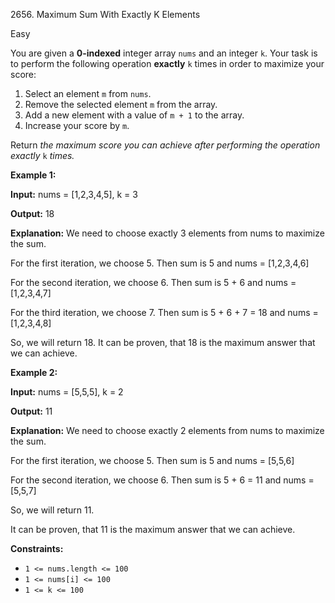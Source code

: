 2656\. Maximum Sum With Exactly K Elements

Easy

You are given a **0-indexed** integer array `nums` and an integer `k`. Your task is to perform the following operation **exactly** `k` times in order to maximize your score:

1.  Select an element `m` from `nums`.
2.  Remove the selected element `m` from the array.
3.  Add a new element with a value of `m + 1` to the array.
4.  Increase your score by `m`.

Return _the maximum score you can achieve after performing the operation exactly_ `k` _times._

**Example 1:**

**Input:** nums = [1,2,3,4,5], k = 3

**Output:** 18

**Explanation:** We need to choose exactly 3 elements from nums to maximize the sum. 

For the first iteration, we choose 5. Then sum is 5 and nums = [1,2,3,4,6] 

For the second iteration, we choose 6. Then sum is 5 + 6 and nums = [1,2,3,4,7]

For the third iteration, we choose 7. Then sum is 5 + 6 + 7 = 18 and nums = [1,2,3,4,8] 

So, we will return 18. It can be proven, that 18 is the maximum answer that we can achieve.

**Example 2:**

**Input:** nums = [5,5,5], k = 2

**Output:** 11

**Explanation:** We need to choose exactly 2 elements from nums to maximize the sum. 

For the first iteration, we choose 5. Then sum is 5 and nums = [5,5,6] 

For the second iteration, we choose 6. Then sum is 5 + 6 = 11 and nums = [5,5,7] 

So, we will return 11. 

It can be proven, that 11 is the maximum answer that we can achieve.

**Constraints:**

*   `1 <= nums.length <= 100`
*   `1 <= nums[i] <= 100`
*   `1 <= k <= 100`